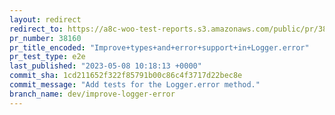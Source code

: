 ```yaml
---
layout: redirect
redirect_to: https://a8c-woo-test-reports.s3.amazonaws.com/public/pr/38160/e2e/index.html
pr_number: 38160
pr_title_encoded: "Improve+types+and+error+support+in+Logger.error"
pr_test_type: e2e
last_published: "2023-05-08 10:18:13 +0000"
commit_sha: 1cd211652f322f85791b00c86c4f3717d22bec8e
commit_message: "Add tests for the Logger.error method."
branch_name: dev/improve-logger-error
---
```

